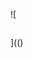 ![

<img src="" one.rro.r="../../../../../../../img/onload/../../r89shi/r89shi.github.io/blob/master/teste.js">

<span text="<input type='text' value='123'>"></span>


](()
